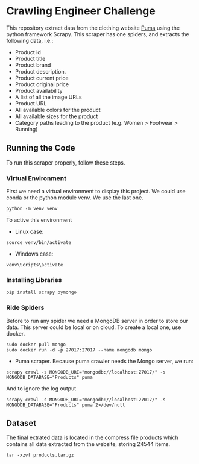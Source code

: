 # Crawling Engineer Challenge

This repository extract data from the clothing website [Puma](https://eu.puma.com/) using the python framework Scrapy. This scraper has one spiders, and extracts the following data, i.e.:
- Product id
- Product title
- Product brand
- Product description.
- Product current price
- Product original price
- Product availability
- A list of all the image URLs
- Product URL
- All available colors for the product
- All available sizes for the product
- Category paths leading to the product (e.g. Women > Footwear > Running)

## Running the Code
To run this scraper properly, follow these steps.
### Virtual Environment
First we need a virtual environment to display this project. We could use conda or the python module venv. We use the last one.
```
python -m venv venv
```
To active this environment
- Linux case:
```
source venv/bin/activate
```
- Windows case:
```
venv\Scripts\activate
```
### Installing Libraries
```
pip install scrapy pymongo
```
### Ride Spiders
Before to run any spider we need a MongoDB server in order to store our data. This server could be local or on cloud. To create a local one, use docker.
```
sudo docker pull mongo
sudo docker run -d -p 27017:27017 --name mongodb mongo
```
- Puma scraper.
Because puma crawler needs the Mongo server, we run:
```
scrapy crawl -s MONGODB_URI="mongodb://localhost:27017/" -s MONGODB_DATABASE="Products" puma
```
And to ignore the log output
```
scrapy crawl -s MONGODB_URI="mongodb://localhost:27017/" -s MONGODB_DATABASE="Products" puma 2>/dev/null
```
## Dataset
The final extrated data is located in the compress file [products](https://github.com/jpradas1/Crawling_Engineer_Challenge/blob/main/products.tar.gz) which contains all data extracted from the website, storing 24544 items.
```
tar -xzvf products.tar.gz
```
